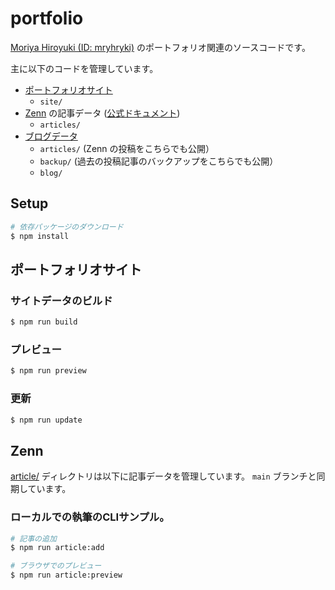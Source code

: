# portfolio

[Moriya Hiroyuki (ID: mryhryki)](https://github.com/mryhryki) のポートフォリオ関連のソースコードです。

主に以下のコードを管理しています。

- [ポートフォリオサイト](https://mryhryki.com/)
  - `site/`
- [Zenn](https://zenn.dev/mryhryki) の記事データ ([公式ドキュメント](https://zenn.dev/zenn/articles/connect-to-github))
  - `articles/`
- [ブログデータ](https://mryhryki.com/blog/)
  - `articles/` (Zenn の投稿をこちらでも公開）
  - `backup/` (過去の投稿記事のバックアップをこちらでも公開）
  - `blog/`

## Setup

```bash
# 依存パッケージのダウンロード
$ npm install
```

## ポートフォリオサイト

### サイトデータのビルド

```bash
$ npm run build
```

### プレビュー

```bash
$ npm run preview
```

### 更新

```bash
$ npm run update
```


## Zenn

[article/](./articles) ディレクトリは以下に記事データを管理しています。
`main` ブランチと同期しています。

### ローカルでの執筆のCLIサンプル。

```bash
# 記事の追加
$ npm run article:add

# ブラウザでのプレビュー
$ npm run article:preview
```

